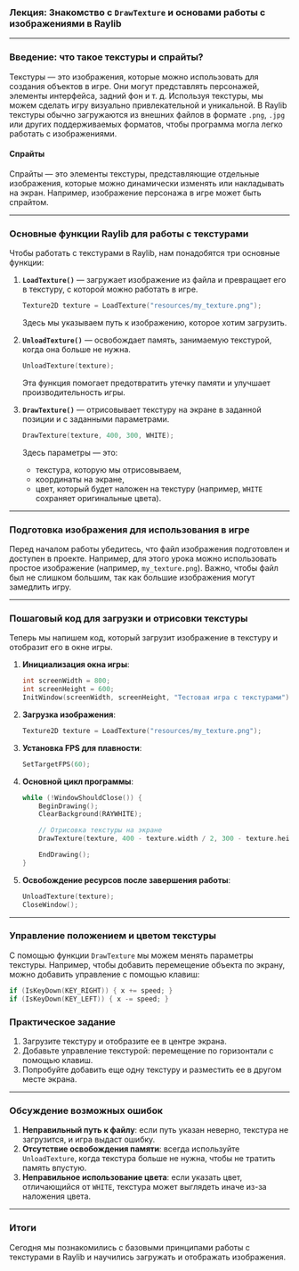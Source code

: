 ### Лекция: Знакомство с `DrawTexture` и основами работы с изображениями в Raylib

---

### Введение: что такое текстуры и спрайты?

Текстуры — это изображения, которые можно использовать для создания объектов в игре. Они могут представлять персонажей, элементы интерфейса, задний фон и т. д. Используя текстуры, мы можем сделать игру визуально привлекательной и уникальной. В Raylib текстуры обычно загружаются из внешних файлов в формате `.png`, `.jpg` или других поддерживаемых форматов, чтобы программа могла легко работать с изображениями.

#### Спрайты
Спрайты — это элементы текстуры, представляющие отдельные изображения, которые можно динамически изменять или накладывать на экран. Например, изображение персонажа в игре может быть спрайтом.

---

### Основные функции Raylib для работы с текстурами

Чтобы работать с текстурами в Raylib, нам понадобятся три основные функции:

1. **`LoadTexture()`** — загружает изображение из файла и превращает его в текстуру, с которой можно работать в игре.
   ```cpp
   Texture2D texture = LoadTexture("resources/my_texture.png");
   ```
   Здесь мы указываем путь к изображению, которое хотим загрузить.

2. **`UnloadTexture()`** — освобождает память, занимаемую текстурой, когда она больше не нужна.
   ```cpp
   UnloadTexture(texture);
   ```
   Эта функция помогает предотвратить утечку памяти и улучшает производительность игры.

3. **`DrawTexture()`** — отрисовывает текстуру на экране в заданной позиции и с заданными параметрами.
   ```cpp
   DrawTexture(texture, 400, 300, WHITE);
   ```
   Здесь параметры — это:
   - текстура, которую мы отрисовываем,
   - координаты на экране,
   - цвет, который будет наложен на текстуру (например, `WHITE` сохраняет оригинальные цвета).

---

### Подготовка изображения для использования в игре

Перед началом работы убедитесь, что файл изображения подготовлен и доступен в проекте. Например, для этого урока можно использовать простое изображение (например, `my_texture.png`). Важно, чтобы файл был не слишком большим, так как большие изображения могут замедлить игру.

---

### Пошаговый код для загрузки и отрисовки текстуры

Теперь мы напишем код, который загрузит изображение в текстуру и отобразит его в окне игры.

1. **Инициализация окна игры**:
   ```cpp
   int screenWidth = 800;
   int screenHeight = 600;
   InitWindow(screenWidth, screenHeight, "Тестовая игра с текстурами");
   ```

2. **Загрузка изображения**:
   ```cpp
   Texture2D texture = LoadTexture("resources/my_texture.png");
   ```

3. **Установка FPS для плавности**:
   ```cpp
   SetTargetFPS(60);
   ```

4. **Основной цикл программы**:
   ```cpp
   while (!WindowShouldClose()) {
       BeginDrawing();
       ClearBackground(RAYWHITE);

       // Отрисовка текстуры на экране
       DrawTexture(texture, 400 - texture.width / 2, 300 - texture.height / 2, WHITE);

       EndDrawing();
   }
   ```

5. **Освобождение ресурсов после завершения работы**:
   ```cpp
   UnloadTexture(texture);
   CloseWindow();
   ```

---

### Управление положением и цветом текстуры

С помощью функции `DrawTexture` мы можем менять параметры текстуры. Например, чтобы добавить перемещение объекта по экрану, можно добавить управление с помощью клавиш:

```cpp
if (IsKeyDown(KEY_RIGHT)) { x += speed; }
if (IsKeyDown(KEY_LEFT)) { x -= speed; }
```

### Практическое задание

1. Загрузите текстуру и отобразите ее в центре экрана.
2. Добавьте управление текстурой: перемещение по горизонтали с помощью клавиш.
3. Попробуйте добавить еще одну текстуру и разместить ее в другом месте экрана.

---

### Обсуждение возможных ошибок

1. **Неправильный путь к файлу**: если путь указан неверно, текстура не загрузится, и игра выдаст ошибку.
2. **Отсутствие освобождения памяти**: всегда используйте `UnloadTexture`, когда текстура больше не нужна, чтобы не тратить память впустую.
3. **Неправильное использование цвета**: если указать цвет, отличающийся от `WHITE`, текстура может выглядеть иначе из-за наложения цвета.

---

### Итоги

Сегодня мы познакомились с базовыми принципами работы с текстурами в Raylib и научились загружать и отображать изображения.
